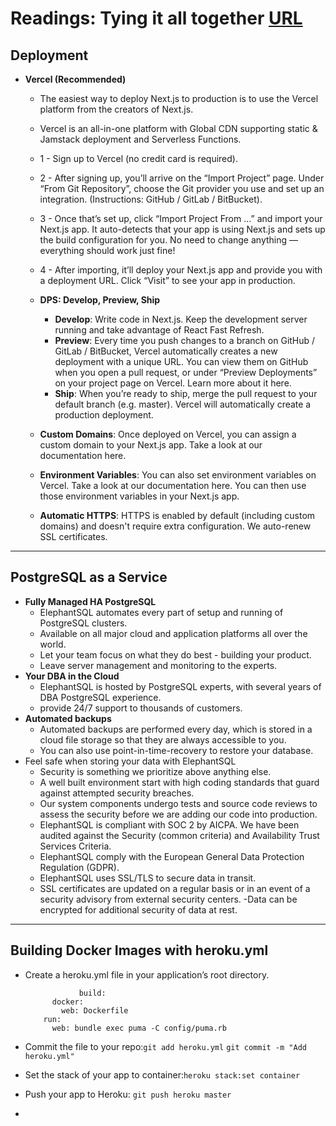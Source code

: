 # Readings: Tying it all together [URL](https://github.com/MohamadSheikhAlshabab/401-reading-note/blob/master/Read37.md)

## Deployment

  - __Vercel (Recommended)__
    - The easiest way to deploy Next.js to production is to use the Vercel platform from the creators of Next.js.
    - Vercel is an all-in-one platform with Global CDN supporting static & Jamstack deployment and Serverless Functions.
    
    - 1 - Sign up to Vercel (no credit card is required).
    - 2 - After signing up, you’ll arrive on the “Import Project” page. Under “From Git Repository”, choose the Git provider you use and set up an integration. (Instructions: GitHub / GitLab / BitBucket).
    - 3 - Once that’s set up, click “Import Project From …” and import your Next.js app. It auto-detects that your app is using Next.js and sets up the build configuration for you. No need to change anything — everything should work just fine!
    - 4 - After importing, it’ll deploy your Next.js app and provide you with a deployment URL. Click “Visit” to see your app in production.
    
    - __DPS: Develop, Preview, Ship__
      - __Develop__: Write code in Next.js. Keep the development server running and take advantage of React Fast Refresh.
      - __Preview__: Every time you push changes to a branch on GitHub / GitLab / BitBucket, Vercel automatically creates a new deployment with a unique URL. You can view them on GitHub when you open a pull request, or under “Preview Deployments” on your project page on Vercel. Learn more about it here.
      - __Ship__: When you’re ready to ship, merge the pull request to your default branch (e.g. master). Vercel will automatically create a production deployment.
      
    - __Custom Domains__: Once deployed on Vercel, you can assign a custom domain to your Next.js app. Take a look at our documentation here.
    - __Environment Variables__: You can also set environment variables on Vercel. Take a look at our documentation here. You can then use those environment variables in your Next.js app.
    - __Automatic HTTPS__: HTTPS is enabled by default (including custom domains) and doesn't require extra configuration. We auto-renew SSL certificates. 
    
---

## PostgreSQL as a Service

  - __Fully Managed HA PostgreSQL__  
    - ElephantSQL automates every part of setup and running of PostgreSQL clusters.
    - Available on all major cloud and application platforms all over the world.
    - Let your team focus on what they do best - building your product.
    - Leave server management and monitoring to the experts.
  - __Your DBA in the Cloud__
    - ElephantSQL is hosted by PostgreSQL experts, with several years of DBA PostgreSQL experience.
    -  provide 24/7 support to thousands of customers.
  - __Automated backups__
    - Automated backups are performed every day, which is stored in a cloud file storage so that they are always accessible to you.
    - You can also use point-in-time-recovery to restore your database.
  - Feel safe when storing your data with ElephantSQL
    - Security is something we prioritize above anything else.
    - A well built environment start with high coding standards that guard against attempted security breaches.
    - Our system components undergo tests and source code reviews to assess the security before we are adding our code into production.
    - ElephantSQL is compliant with SOC 2 by AICPA. We have been audited against the Security (common criteria) and Availability Trust Services Criteria. 
    - ElephantSQL comply with the European General Data Protection Regulation (GDPR).
    - ElephantSQL uses SSL/TLS to secure data in transit.
    - SSL certificates are updated on a regular basis or in an event of a security advisory from external security centers.
    -Data can be encrypted for additional security of data at rest.
---

## Building Docker Images with heroku.yml
  - Create a heroku.yml file in your application’s root directory. 
  
                    build:
              docker:
                web: Dockerfile
            run:
              web: bundle exec puma -C config/puma.rb
  - Commit the file to your repo:`git add heroku.yml` `git commit -m "Add heroku.yml"`
  - Set the stack of your app to container:`heroku stack:set container`
  - Push your app to Heroku: `git push heroku master`
  - 
